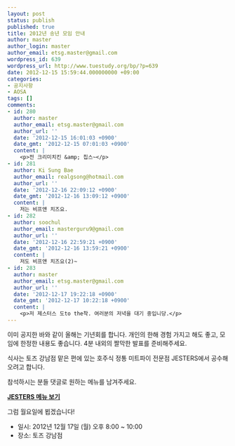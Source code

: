 ```yaml
---
layout: post
status: publish
published: true
title: 2012년 송년 모임 안내
author: master
author_login: master
author_email: etsg.master@gmail.com
wordpress_id: 639
wordpress_url: http://www.tuestudy.org/bp/?p=639
date: 2012-12-15 15:59:44.000000000 +09:00
categories:
- 공지사항
- AOSA
tags: []
comments:
- id: 280
  author: master
  author_email: etsg.master@gmail.com
  author_url: ''
  date: '2012-12-15 16:01:03 +0900'
  date_gmt: '2012-12-15 07:01:03 +0900'
  content: |
    <p>전 크리미치킨 &amp; 칩스~</p>
- id: 281
  author: Ki Sung Bae
  author_email: realgsong@hotmail.com
  author_url: ''
  date: '2012-12-16 22:09:12 +0900'
  date_gmt: '2012-12-16 13:09:12 +0900'
  content: |
    저는 비프앤 치즈요.
- id: 282
  author: soochul
  author_email: masterguru9@gmail.com
  author_url: ''
  date: '2012-12-16 22:59:21 +0900'
  date_gmt: '2012-12-16 13:59:21 +0900'
  content: |
    저도 비프앤 치즈요(2)~
- id: 283
  author: master
  author_email: etsg.master@gmail.com
  author_url: ''
  date: '2012-12-17 19:22:18 +0900'
  date_gmt: '2012-12-17 10:22:18 +0900'
  content: |
    <p>저 제스터스 도to the착. 여러분의 저녁을 대기 중입니당.</p>
---
```

이미 공지한 바와 같이 올해는 기년회를 합니다. 개인의 한해 경험 가지고 해도 좋고, 모임에 한정한 내용도 좋습니다. 4분 내외의 짤막한 발표를 준비해주세요.



식사는 토즈 강남점 맡은 편에 있는 호주식 정통 미트파이 전문점 JESTERS에서 공수해오려고 합니다.

참석하시는 분들 댓글로 원하는 메뉴를 남겨주세요.



<strong><a href="http://jesterskorea.com/?c=loc&amp;mcd=jkc0000a">JESTERS 메뉴 보기</a></strong>



그럼 월요일에 뵙겠습니다!



<ul>
<li>일시: 2012년 12월 17일 (월) 오후 8:00 ~ 10:00</li>
<li>장소: 토즈 강남점</li>
</ul>
